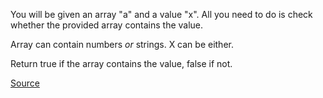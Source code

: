 You will be given an array "a" and a value "x". All you need to do is check whether the provided array contains the value.

Array can contain numbers *or* strings. X can be either.

Return true if the array contains the value, false if not.

[Source](https://www.codewars.com/kata/57cc975ed542d3148f00015b/javascript)
